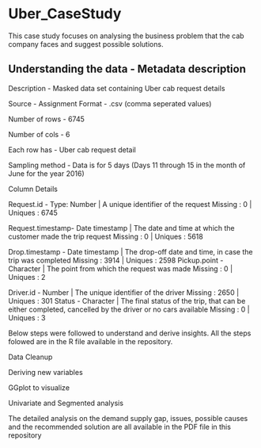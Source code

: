 # Uber_CaseStudy

This case study focuses on analysing the business problem that the cab company faces and suggest possible solutions. 


                                                                            
##              Understanding the data - Metadata  description               

Description     - Masked data set containing Uber cab request details
 
Source          - Assignment 
Format          - .csv (comma seperated values)
 
Number of rows  - 6745
 
Number of cols  - 6
 
Each row has    - Uber cab request detail
 
Sampling method - Data is for 5 days (Days 11 through 15 in the month of June for the year 2016) 

 
Column Details
 
Request.id       - Type: Number   | A unique identifier of the request 
                                              Missing : 0    | Uniques : 6745

Request.timestamp- Date timestamp | The date and time at which the customer made the trip request
                    Missing : 0    | Uniques : 5618
 
Drop.timestamp   - Date timestamp | The drop-off date and time, in case the trip was completed 
                      Missing : 3914 | Uniques : 2598
Pickup.point     - Character      | The point from which the request was made
                                        Missing : 0    | Uniques : 2

Driver.id        - Number         | The unique identifier of the driver
                                              Missing : 2650 | Uniques : 301 
Status           - Character      | The final status of the trip, that  can be either completed, cancelled by the driver or no cars available
                    Missing : 0    | Uniques : 3

                                                                          




Below steps were followed to understand and derive insights. 
All the steps folowed are in the R file available in the repository. 

  Data Cleanup
  
  Deriving new variables
  
  GGplot to visualize
  
  Univariate and Segmented analysis

The detailed analysis on the demand supply gap, issues, possible causes and the recommended solution are all available in the PDF file in this repository







